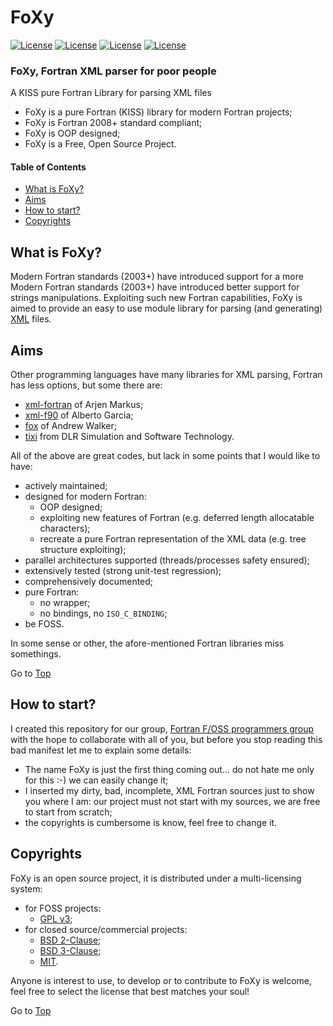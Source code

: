 <a name="top"></a>

# FoXy

[![License](https://img.shields.io/badge/license-GNU%20GeneraL%20Public%20License%20v3,%20GPLv3-blue.svg)]()
[![License](https://img.shields.io/badge/license-BSD2-red.svg)]()
[![License](https://img.shields.io/badge/license-BSD3-red.svg)]()
[![License](https://img.shields.io/badge/license-MIT-red.svg)]()

### FoXy, Fortran XML parser for poor people

A KISS pure Fortran Library for parsing XML files

- FoXy is a pure Fortran (KISS) library for modern Fortran projects;
- FoXy is Fortran 2008+ standard compliant;
- FoXy is OOP designed;
- FoXy is a Free, Open Source Project.

#### Table of Contents

- [What is FoXy?](#what-is-foxy)
- [Aims](#Aims)
- [How to start?](#how-to-start)
- [Copyrights](#copyrights)

## What is FoXy?

Modern Fortran standards (2003+) have introduced support for a more
Modern Fortran standards (2003+) have introduced better support for strings manipulations. Exploiting such new Fortran capabilities, FoXy is aimed to provide an easy to use module library for parsing (and generating) [XML](https://en.wikipedia.org/wiki/XML) files.

## Aims

Other programming languages have many libraries for XML parsing, Fortran has less options, but some there are:

+ [xml-fortran](http://xml-fortran.sourceforge.net/) of Arjen Markus;
+ [xml-f90](http://lcdx00.wm.lc.ehu.es/~wdpgaara/xml/index.html) of Alberto Garcia;
+ [fox](https://github.com/andreww/fox) of Andrew Walker;
+ [tixi](https://github.com/andreww/fox) from DLR Simulation and Software Technology.

All of the above are great codes, but lack in some points that I would like to have:

+ actively maintained;
+ designed for modern Fortran:
  + OOP designed;
  + exploiting new features of Fortran (e.g. deferred length allocatable characters);
  + recreate a pure Fortran representation of the XML data (e.g. tree structure exploiting);
+ parallel architectures supported (threads/processes safety ensured);
+ extensively tested (strong unit-test regression);
+ comprehensively documented;
+ pure Fortran:
  + no wrapper;
  + no bindings, no `ISO_C_BINDING`;
+ be FOSS.

In some sense or other, the afore-mentioned Fortran libraries miss somethings.

Go to [Top](#top)

## How to start?

I created this repository for our group, [Fortran F/OSS programmers group](https://github.com/Fortran-FOSS-Programmers) with the hope to collaborate with all of you, but before you stop reading this bad manifest let me to explain some details:

+ The name FoXy is just the first thing coming out... do not hate me only for this :-) we can easily change it;
+ I inserted my dirty, bad, incomplete, XML Fortran sources just to show you where I am: our project must not start with my sources, we are free to start from scratch;
+ the copyrights is cumbersome is know, feel free to change it.

## Copyrights

FoXy is an open source project, it is distributed under a multi-licensing system:

+ for FOSS projects:
  - [GPL v3](http://www.gnu.org/licenses/gpl-3.0.html);
+ for closed source/commercial projects:
  - [BSD 2-Clause](http://opensource.org/licenses/BSD-2-Clause);
  - [BSD 3-Clause](http://opensource.org/licenses/BSD-3-Clause);
  - [MIT](http://opensource.org/licenses/MIT).

Anyone is interest to use, to develop or to contribute to FoXy is welcome, feel free to select the license that best matches your soul!

Go to [Top](#top)
